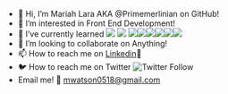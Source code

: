 - 👋 Hi, I’m Mariah Lara AKA @Primemerlinian on GitHub!
- 👀 I’m interested in Front End Development!
- 🌱 I’ve currently learned <img src="https://img.shields.io/badge/HTML-%20---brightgreen"> <img src="https://img.shields.io/badge/CSS-%20---green"> <img src="https://img.shields.io/badge/JavaScript-%20---yellowgreen"><img src="https://img.shields.io/badge/Mongoose-%20---yellow"><img src="https://img.shields.io/badge/MongoDB-%20---orange"><img src="https://img.shields.io/badge/Node.js-%20---red"><img src="https://img.shields.io/badge/Express-%20---lightgrey"><img src="https://img.shields.io/badge/React-%20---blue">
- 💞️ I’m looking to collaborate on Anything!
- 📫 How to reach me on [Linkedin](https://www.linkedin.com/in/mariah-lara/ )💼 
- 🐦 How to reach me on Twitter <img alt="Twitter Follow" src="https://img.shields.io/twitter/follow/Mariah_Lara1023?style=social">
- Email me! 📧 mwatson0518@gmail.com
<!---
Primemerlinian/Primemerlinian is a ✨ special ✨ repository because its `README.md` (this file) appears on your GitHub profile.
You can click the Preview link to take a look at your changes.
--->
